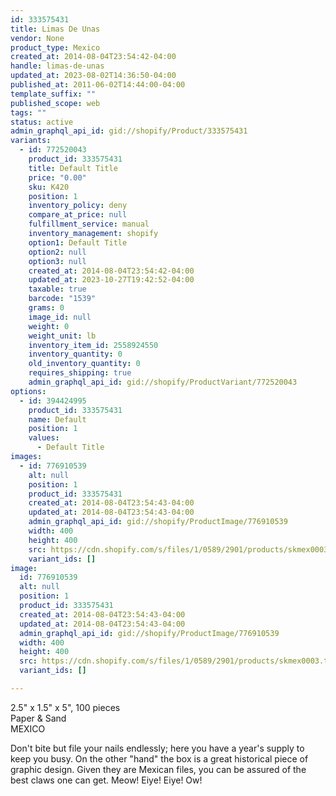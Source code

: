 ```yaml
---
id: 333575431
title: Limas De Unas
vendor: None
product_type: Mexico
created_at: 2014-08-04T23:54:42-04:00
handle: limas-de-unas
updated_at: 2023-08-02T14:36:50-04:00
published_at: 2011-06-02T14:44:00-04:00
template_suffix: ""
published_scope: web
tags: ""
status: active
admin_graphql_api_id: gid://shopify/Product/333575431
variants:
  - id: 772520043
    product_id: 333575431
    title: Default Title
    price: "0.00"
    sku: K420
    position: 1
    inventory_policy: deny
    compare_at_price: null
    fulfillment_service: manual
    inventory_management: shopify
    option1: Default Title
    option2: null
    option3: null
    created_at: 2014-08-04T23:54:42-04:00
    updated_at: 2023-10-27T19:42:52-04:00
    taxable: true
    barcode: "1539"
    grams: 0
    image_id: null
    weight: 0
    weight_unit: lb
    inventory_item_id: 2558924550
    inventory_quantity: 0
    old_inventory_quantity: 0
    requires_shipping: true
    admin_graphql_api_id: gid://shopify/ProductVariant/772520043
options:
  - id: 394424995
    product_id: 333575431
    name: Default
    position: 1
    values:
      - Default Title
images:
  - id: 776910539
    alt: null
    position: 1
    product_id: 333575431
    created_at: 2014-08-04T23:54:43-04:00
    updated_at: 2014-08-04T23:54:43-04:00
    admin_graphql_api_id: gid://shopify/ProductImage/776910539
    width: 400
    height: 400
    src: https://cdn.shopify.com/s/files/1/0589/2901/products/skmex0003.tif.jpeg?v=1407210883
    variant_ids: []
image:
  id: 776910539
  alt: null
  position: 1
  product_id: 333575431
  created_at: 2014-08-04T23:54:43-04:00
  updated_at: 2014-08-04T23:54:43-04:00
  admin_graphql_api_id: gid://shopify/ProductImage/776910539
  width: 400
  height: 400
  src: https://cdn.shopify.com/s/files/1/0589/2901/products/skmex0003.tif.jpeg?v=1407210883
  variant_ids: []

---
```


2.5" x 1.5" x 5", 100 pieces  
Paper & Sand  
MEXICO

Don't bite but file your nails endlessly; here you have a year's supply to keep you busy. On the other "hand" the box is a great historical piece of graphic design. Given they are Mexican files, you can be assured of the best claws one can get. Meow! Eiye! Eiye! Ow!